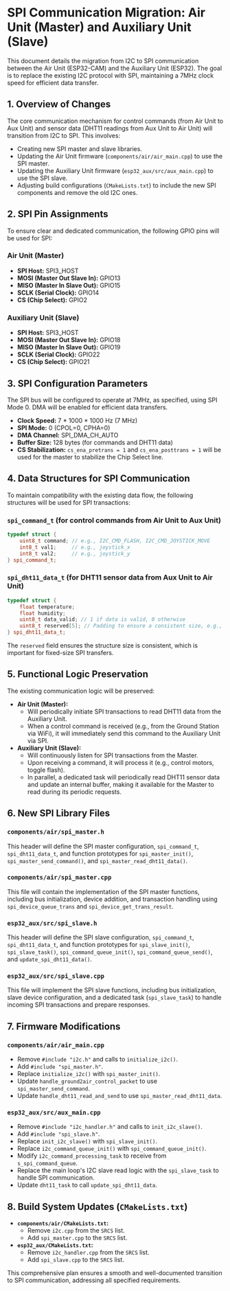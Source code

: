 # SPI Communication Migration: Air Unit (Master) and Auxiliary Unit (Slave)

This document details the migration from I2C to SPI communication between the Air Unit (ESP32-CAM) and the Auxiliary Unit (ESP32). The goal is to replace the existing I2C protocol with SPI, maintaining a 7MHz clock speed for efficient data transfer.

## 1. Overview of Changes

The core communication mechanism for control commands (from Air Unit to Aux Unit) and sensor data (DHT11 readings from Aux Unit to Air Unit) will transition from I2C to SPI. This involves:
*   Creating new SPI master and slave libraries.
*   Updating the Air Unit firmware (`components/air/air_main.cpp`) to use the SPI master.
*   Updating the Auxiliary Unit firmware (`esp32_aux/src/aux_main.cpp`) to use the SPI slave.
*   Adjusting build configurations (`CMakeLists.txt`) to include the new SPI components and remove the old I2C ones.

## 2. SPI Pin Assignments

To ensure clear and dedicated communication, the following GPIO pins will be used for SPI:

### Air Unit (Master)
*   **SPI Host:** SPI3_HOST
*   **MOSI (Master Out Slave In):** GPIO13
*   **MISO (Master In Slave Out):** GPIO15
*   **SCLK (Serial Clock):** GPIO14
*   **CS (Chip Select):** GPIO2

### Auxiliary Unit (Slave)
*   **SPI Host:** SPI3_HOST
*   **MOSI (Master Out Slave In):** GPIO18
*   **MISO (Master In Slave Out):** GPIO19
*   **SCLK (Serial Clock):** GPIO22
*   **CS (Chip Select):** GPIO21

## 3. SPI Configuration Parameters

The SPI bus will be configured to operate at 7MHz, as specified, using SPI Mode 0. DMA will be enabled for efficient data transfers.

*   **Clock Speed:** 7 * 1000 * 1000 Hz (7 MHz)
*   **SPI Mode:** 0 (CPOL=0, CPHA=0)
*   **DMA Channel:** SPI_DMA_CH_AUTO
*   **Buffer Size:** 128 bytes (for commands and DHT11 data)
*   **CS Stabilization:** `cs_ena_pretrans = 1` and `cs_ena_posttrans = 1` will be used for the master to stabilize the Chip Select line.

## 4. Data Structures for SPI Communication

To maintain compatibility with the existing data flow, the following structures will be used for SPI transactions:

### `spi_command_t` (for control commands from Air Unit to Aux Unit)
```c++
typedef struct {
    uint8_t command; // e.g., I2C_CMD_FLASH, I2C_CMD_JOYSTICK_MOVE
    int8_t val1;     // e.g., joystick_x
    int8_t val2;     // e.g., joystick_y
} spi_command_t;
```

### `spi_dht11_data_t` (for DHT11 sensor data from Aux Unit to Air Unit)
```c++
typedef struct {
    float temperature;
    float humidity;
    uint8_t data_valid; // 1 if data is valid, 0 otherwise
    uint8_t reserved[5]; // Padding to ensure a consistent size, e.g., 10 bytes total
} spi_dht11_data_t;
```
The `reserved` field ensures the structure size is consistent, which is important for fixed-size SPI transfers.

## 5. Functional Logic Preservation

The existing communication logic will be preserved:

*   **Air Unit (Master):**
    *   Will periodically initiate SPI transactions to read DHT11 data from the Auxiliary Unit.
    *   When a control command is received (e.g., from the Ground Station via WiFi), it will immediately send this command to the Auxiliary Unit via SPI.
*   **Auxiliary Unit (Slave):**
    *   Will continuously listen for SPI transactions from the Master.
    *   Upon receiving a command, it will process it (e.g., control motors, toggle flash).
    *   In parallel, a dedicated task will periodically read DHT11 sensor data and update an internal buffer, making it available for the Master to read during its periodic requests.

## 6. New SPI Library Files

### `components/air/spi_master.h`
This header will define the SPI master configuration, `spi_command_t`, `spi_dht11_data_t`, and function prototypes for `spi_master_init()`, `spi_master_send_command()`, and `spi_master_read_dht11_data()`.

### `components/air/spi_master.cpp`
This file will contain the implementation of the SPI master functions, including bus initialization, device addition, and transaction handling using `spi_device_queue_trans` and `spi_device_get_trans_result`.

### `esp32_aux/src/spi_slave.h`
This header will define the SPI slave configuration, `spi_command_t`, `spi_dht11_data_t`, and function prototypes for `spi_slave_init()`, `spi_slave_task()`, `spi_command_queue_init()`, `spi_command_queue_send()`, and `update_spi_dht11_data()`.

### `esp32_aux/src/spi_slave.cpp`
This file will implement the SPI slave functions, including bus initialization, slave device configuration, and a dedicated task (`spi_slave_task`) to handle incoming SPI transactions and prepare responses.

## 7. Firmware Modifications

### `components/air/air_main.cpp`
*   Remove `#include "i2c.h"` and calls to `initialize_i2c()`.
*   Add `#include "spi_master.h"`.
*   Replace `initialize_i2c()` with `spi_master_init()`.
*   Update `handle_ground2air_control_packet` to use `spi_master_send_command`.
*   Update `handle_dht11_read_and_send` to use `spi_master_read_dht11_data`.

### `esp32_aux/src/aux_main.cpp`
*   Remove `#include "i2c_handler.h"` and calls to `init_i2c_slave()`.
*   Add `#include "spi_slave.h"`.
*   Replace `init_i2c_slave()` with `spi_slave_init()`.
*   Replace `i2c_command_queue_init()` with `spi_command_queue_init()`.
*   Modify `i2c_command_processing_task` to receive from `s_spi_command_queue`.
*   Replace the main loop's I2C slave read logic with the `spi_slave_task` to handle SPI communication.
*   Update `dht11_task` to call `update_spi_dht11_data`.

## 8. Build System Updates (`CMakeLists.txt`)

*   **`components/air/CMakeLists.txt`:**
    *   Remove `i2c.cpp` from the `SRCS` list.
    *   Add `spi_master.cpp` to the `SRCS` list.
*   **`esp32_aux/CMakeLists.txt`:**
    *   Remove `i2c_handler.cpp` from the `SRCS` list.
    *   Add `spi_slave.cpp` to the `SRCS` list.

This comprehensive plan ensures a smooth and well-documented transition to SPI communication, addressing all specified requirements.
